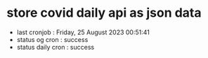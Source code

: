 # store covid daily api as json data

- last cronjob : Friday, 25 August 2023 00:51:41
- status og cron : success
- status daily cron : success
      
      